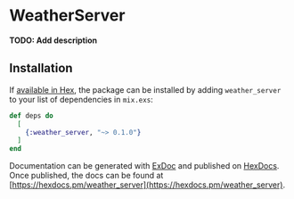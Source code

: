 # WeatherServer

**TODO: Add description**

## Installation

If [available in Hex](https://hex.pm/docs/publish), the package can be installed
by adding `weather_server` to your list of dependencies in `mix.exs`:

```elixir
def deps do
  [
    {:weather_server, "~> 0.1.0"}
  ]
end
```

Documentation can be generated with [ExDoc](https://github.com/elixir-lang/ex_doc)
and published on [HexDocs](https://hexdocs.pm). Once published, the docs can
be found at [https://hexdocs.pm/weather_server](https://hexdocs.pm/weather_server).

